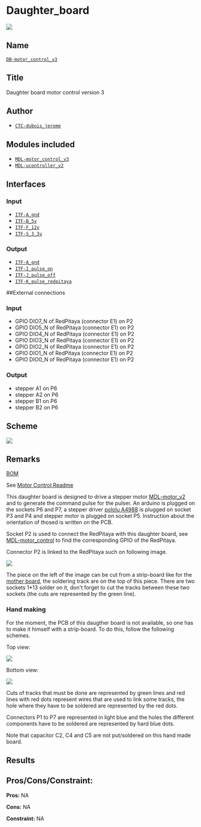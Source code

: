 # Daughter_board
![](./images/pcb.png)

## Name
[`DB-motor_control_v3`]()

## Title
Daughter board motor control version 3

## Author
* [`CTC-dubois_jerome`]()

## Modules included
* [`MDL-motor_control_v3`](../../../modules/hardware/MDL-motor_control/MDL-motor_control_v3/readme.md)
* [`MDL-ucontroller_v2`](../../../modules/hardware/MDL-ucontroler/MDL-ucontroler_v2/readme.md)

## Interfaces
### Input
* [`ITF-A_gnd`]()
* [`ITF-B_5v`]()
* [`ITF-F_12v`]()
* [`ITF-S_3_3v`]()

### Output
* [`ITF-A_gnd`]()
* [`ITF-I_pulse_on`]()
* [`ITF-J_pulse_off`]()
* [`ITF-K_pulse_redpitaya`]()

##External connections
### Input
* GPIO DIO7_N of RedPitaya (connector E1) on P2
* GPIO DIO5_N of RedPitaya (connector E1) on P2
* GPIO DIO4_N of RedPitaya (connector E1) on P2
* GPIO DIO3_N of RedPitaya (connector E1) on P2
* GPIO DIO2_N of RedPitaya (connector E1) on P2
* GPIO DIO1_N of RedPitaya (connector E1) on P2
* GPIO DIO0_N of RedPitaya (connector E1) on P2

### Output
* stepper A1 on P6
* stepper A2 on P6
* stepper B1 on P6
* stepper B2 on P6

## Scheme
![](images/scheme.png)

## Remarks
[BOM](./src/DB-motor_control_v2.csv)

See [Motor Control Readme](../../../modules/hardware/MDL-motor_control/MDL-motor_control_v3/readme.md)

This daughter board is designed to drive a stepper motor [MDL-motor_v2](../../../modules/hardware/MDL-motor/MDL-motor_v2/readme.md) and to generate the command pulse for the pulser. An arduino is plugged on the sockets P6 and P7, a stepper driver [pololu A4988](./doc/pololu_a4988.pdf) is plugged on socket P3 and P4 and stepper motor is plugged on socket P5. Instruction about the orientation of thosed is written on the PCB. 

Socket P2 is used to connect the RedPitaya with this daughter board, see [MDL-motor_control](../../../modules/hardware/MDL-motor_control/MDL-motor_control_v3/readme.md) to find the corresponding GPIO of the RedPitaya.

Connector P2 is linked to the RedPitaya such on following image.

![](images/RPPCB_top_view.png)

The piece on the left of the image can be cut from a strip-board like for the [mother board](../../../modules/hardware/MDL-mother_board/readme.md), the soldering track are on the top of this piece. There are two sockets 1*13 solder on it, don't forget to cut the tracks between these two sockets (the cuts are represented by the green line).

### Hand making

For the moment, the PCB of this daugther board is not available, so one has to make it himself with a strip-board. To do this, follow the following schemes.

Top view:

![](images/top_view.png)

Bottom view:

![](images/bottom_view.png)

Cuts of tracks that must be done are represented by green lines and red lines with red dots represent wires that are used to link some tracks, the hole where they have to be soldered are represented by the red dots.

Connectors P1 to P7 are represented in light blue and the holes the different components have to be soldered are represented by hard blue dots.

Note that capacitor C2, C4 and C5 are not put/soldered on this hand made  board. 

## Results

## Pros/Cons/Constraint:

**Pros:** NA

**Cons:** NA

**Constraint:** NA
